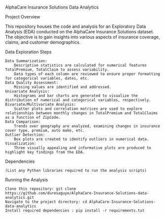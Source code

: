 AlphaCare Insurance Solutions Data Analytics

Project Overview

This repository houses the code and analysis for an Exploratory Data Analysis (EDA) conducted on the AlphaCare Insurance Solutions dataset. The objective is to gain insights into various aspects of insurance coverage, claims, and customer demographics.

Data Exploration Steps

    Data Summarization:
        Descriptive statistics are calculated for numerical features TotalPremium, TotalClaim to assess variability.
        Data types of each column are reviewed to ensure proper formatting for categorical variables, dates, etc.
    Data Quality Assessment:
        Missing values are identified and addressed.
    Univariate Analysis:
        Histograms and bar charts are generated to visualize the distribution of numerical and categorical variables, respectively.
    Bivariate/Multivariate Analysis:
        Scatter plots and correlation matrices are used to explore relationships between monthly changes in TotalPremium and TotalClaims as a function of ZipCode.
    Data Comparison:
        Trends over geography are analyzed, examining changes in insurance cover type, premium, auto make, etc.
    Outlier Detection:
        Box plots are created to identify outliers in numerical data.
    Visualization:
        Three visually appealing and informative plots are produced to highlight key findings from the EDA.



Dependencies

    (List any Python libraries required to run the analysis scripts)

Running the Analysis

    Clone this repository: git clone https://github.com/duresaguye/AlphaCare-Insurance-Solutions-data-analytics.git
    Navigate to the project directory: cd AlphaCare-Insurance-Solutions-data-analytics
    Install required dependencies : pip install -r requirements.txt
 

